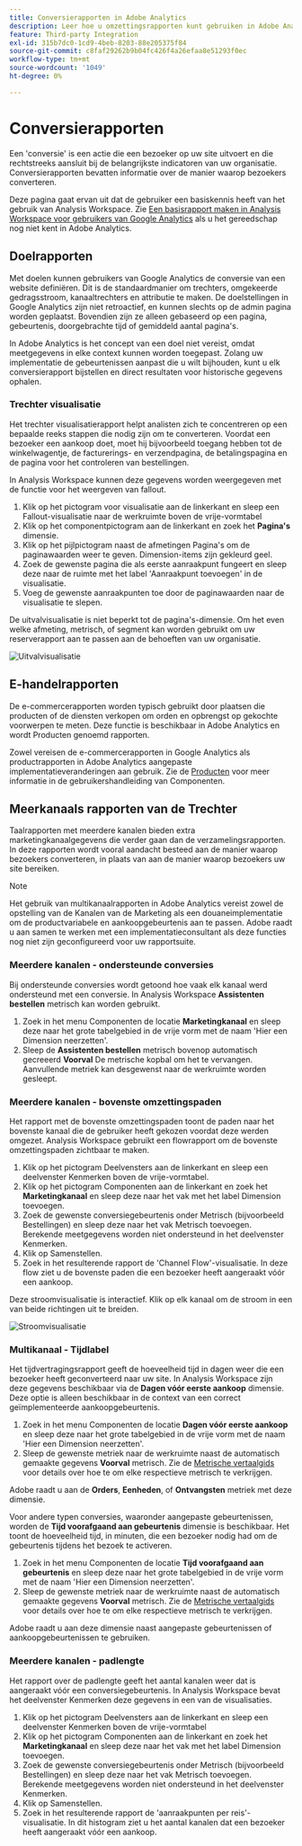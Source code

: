 ```yaml
---
title: Conversierapporten in Adobe Analytics
description: Leer hoe u omzettingsrapporten kunt gebruiken in Adobe Analytics.
feature: Third-party Integration
exl-id: 315b7dc0-1cd9-4beb-8203-88e205375f84
source-git-commit: c8faf29262b9b04fc426f4a26efaa8e51293f0ec
workflow-type: tm+mt
source-wordcount: '1049'
ht-degree: 0%

---
```


# Conversierapporten

Een &#39;conversie&#39; is een actie die een bezoeker op uw site uitvoert en die rechtstreeks aansluit bij de belangrijkste indicatoren van uw organisatie. Conversierapporten bevatten informatie over de manier waarop bezoekers converteren.

Deze pagina gaat ervan uit dat de gebruiker een basiskennis heeft van het gebruik van Analysis Workspace. Zie [Een basisrapport maken in Analysis Workspace voor gebruikers van Google Analytics](create-report.md) als u het gereedschap nog niet kent in Adobe Analytics.

## Doelrapporten

Met doelen kunnen gebruikers van Google Analytics de conversie van een website definiëren. Dit is de standaardmanier om trechters, omgekeerde gedragsstroom, kanaaltrechters en attributie te maken. De doelstellingen in Google Analytics zijn niet retroactief, en kunnen slechts op de admin pagina worden geplaatst. Bovendien zijn ze alleen gebaseerd op een pagina, gebeurtenis, doorgebrachte tijd of gemiddeld aantal pagina&#39;s.

In Adobe Analytics is het concept van een doel niet vereist, omdat meetgegevens in elke context kunnen worden toegepast. Zolang uw implementatie de gebeurtenissen aanpast die u wilt bijhouden, kunt u elk conversierapport bijstellen en direct resultaten voor historische gegevens ophalen.

### Trechter visualisatie

Het trechter visualisatierapport helpt analisten zich te concentreren op een bepaalde reeks stappen die nodig zijn om te converteren. Voordat een bezoeker een aankoop doet, moet hij bijvoorbeeld toegang hebben tot de winkelwagentje, de facturerings- en verzendpagina, de betalingspagina en de pagina voor het controleren van bestellingen.

In Analysis Workspace kunnen deze gegevens worden weergegeven met de functie voor het weergeven van fallout.

1. Klik op het pictogram voor visualisatie aan de linkerkant en sleep een Fallout-visualisatie naar de werkruimte boven de vrije-vormtabel
2. Klik op het componentpictogram aan de linkerkant en zoek het **Pagina&#39;s** dimensie.
3. Klik op het pijlpictogram naast de afmetingen Pagina&#39;s om de paginawaarden weer te geven. Dimension-items zijn gekleurd geel.
4. Zoek de gewenste pagina die als eerste aanraakpunt fungeert en sleep deze naar de ruimte met het label &#39;Aanraakpunt toevoegen&#39; in de visualisatie.
5. Voeg de gewenste aanraakpunten toe door de paginawaarden naar de visualisatie te slepen.

De uitvalvisualisatie is niet beperkt tot de pagina&#39;s-dimensie. Om het even welke afmeting, metrisch, of segment kan worden gebruikt om uw reserverapport aan te passen aan de behoeften van uw organisatie.

![Uitvalvisualisatie](/help/technotes/ga-to-aa/assets/fallout.png)

## E-handelrapporten

De e-commercerapporten worden typisch gebruikt door plaatsen die producten of de diensten verkopen om orden en opbrengst op gekochte voorwerpen te meten. Deze functie is beschikbaar in Adobe Analytics en wordt Producten genoemd rapporten.

Zowel vereisen de e-commercerapporten in Google Analytics als productrapporten in Adobe Analytics aangepaste implementatieveranderingen aan gebruik. Zie de [Producten](/help/components/dimensions/product.md) voor meer informatie in de gebruikershandleiding van Componenten.

## Meerkanaals rapporten van de Trechter

Taalrapporten met meerdere kanalen bieden extra marketingkanaalgegevens die verder gaan dan de verzamelingsrapporten. In deze rapporten wordt vooral aandacht besteed aan de manier waarop bezoekers converteren, in plaats van aan de manier waarop bezoekers uw site bereiken.

>[!NOTE]
>
> Het gebruik van multikanaalrapporten in Adobe Analytics vereist zowel de opstelling van de Kanalen van de Marketing als een douaneimplementatie om de productvariabele en aankoopgebeurtenis aan te passen. Adobe raadt u aan samen te werken met een implementatieconsultant als deze functies nog niet zijn geconfigureerd voor uw rapportsuite.

### Meerdere kanalen - ondersteunde conversies

Bij ondersteunde conversies wordt getoond hoe vaak elk kanaal werd ondersteund met een conversie. In Analysis Workspace **Assistenten bestellen** metrisch kan worden gebruikt.

1. Zoek in het menu Componenten de locatie **Marketingkanaal** en sleep deze naar het grote tabelgebied in de vrije vorm met de naam &#39;Hier een Dimension neerzetten&#39;.
2. Sleep de **Assistenten bestellen** metrisch bovenop automatisch gecreeerd **Voorval** De metrische kopbal om het te vervangen. Aanvullende metriek kan desgewenst naar de werkruimte worden gesleept.

### Meerdere kanalen - bovenste omzettingspaden

Het rapport met de bovenste omzettingspaden toont de paden naar het bovenste kanaal die de gebruiker heeft gekozen voordat deze werden omgezet. Analysis Workspace gebruikt een flowrapport om de bovenste omzettingspaden zichtbaar te maken.

1. Klik op het pictogram Deelvensters aan de linkerkant en sleep een deelvenster Kenmerken boven de vrije-vormtabel.
2. Klik op het pictogram Componenten aan de linkerkant en zoek het **Marketingkanaal** en sleep deze naar het vak met het label Dimension toevoegen.
3. Zoek de gewenste conversiegebeurtenis onder Metrisch (bijvoorbeeld Bestellingen) en sleep deze naar het vak Metrisch toevoegen. Berekende meetgegevens worden niet ondersteund in het deelvenster Kenmerken.
4. Klik op Samenstellen.
5. Zoek in het resulterende rapport de &#39;Channel Flow&#39;-visualisatie. In deze flow ziet u de bovenste paden die een bezoeker heeft aangeraakt vóór een aankoop.

Deze stroomvisualisatie is interactief. Klik op elk kanaal om de stroom in een van beide richtingen uit te breiden.

![Stroomvisualisatie](/help/technotes/ga-to-aa/assets/flow.png)

### Multikanaal - Tijdlabel

Het tijdvertragingsrapport geeft de hoeveelheid tijd in dagen weer die een bezoeker heeft geconverteerd naar uw site. In Analysis Workspace zijn deze gegevens beschikbaar via de **Dagen vóór eerste aankoop** dimensie. Deze optie is alleen beschikbaar in de context van een correct geïmplementeerde aankoopgebeurtenis.

1. Zoek in het menu Componenten de locatie **Dagen vóór eerste aankoop** en sleep deze naar het grote tabelgebied in de vrije vorm met de naam &#39;Hier een Dimension neerzetten&#39;.
2. Sleep de gewenste metriek naar de werkruimte naast de automatisch gemaakte gegevens **Voorval** metrisch. Zie de [Metrische vertaalgids](common-metrics.md) voor details over hoe te om elke respectieve metrisch te verkrijgen.

Adobe raadt u aan de **Orders**, **Eenheden**, of **Ontvangsten** metriek met deze dimensie.

Voor andere typen conversies, waaronder aangepaste gebeurtenissen, worden de **Tijd voorafgaand aan gebeurtenis** dimensie is beschikbaar. Het toont de hoeveelheid tijd, in minuten, die een bezoeker nodig had om de gebeurtenis tijdens het bezoek te activeren.

1. Zoek in het menu Componenten de locatie **Tijd voorafgaand aan gebeurtenis** en sleep deze naar het grote tabelgebied in de vrije vorm met de naam &#39;Hier een Dimension neerzetten&#39;.
2. Sleep de gewenste metriek naar de werkruimte naast de automatisch gemaakte gegevens **Voorval** metrisch. Zie de [Metrische vertaalgids](common-metrics.md) voor details over hoe te om elke respectieve metrisch te verkrijgen.

Adobe raadt u aan deze dimensie naast aangepaste gebeurtenissen of aankoopgebeurtenissen te gebruiken.

### Meerdere kanalen - padlengte

Het rapport over de padlengte geeft het aantal kanalen weer dat is aangeraakt vóór een conversiegebeurtenis. In Analysis Workspace bevat het deelvenster Kenmerken deze gegevens in een van de visualisaties.

1. Klik op het pictogram Deelvensters aan de linkerkant en sleep een deelvenster Kenmerken boven de vrije-vormtabel
2. Klik op het pictogram Componenten aan de linkerkant en zoek het **Marketingkanaal** en sleep deze naar het vak met het label Dimension toevoegen.
3. Zoek de gewenste conversiegebeurtenis onder Metrisch (bijvoorbeeld Bestellingen) en sleep deze naar het vak Metrisch toevoegen. Berekende meetgegevens worden niet ondersteund in het deelvenster Kenmerken.
4. Klik op Samenstellen.
5. Zoek in het resulterende rapport de &#39;aanraakpunten per reis&#39;-visualisatie. In dit histogram ziet u het aantal kanalen dat een bezoeker heeft aangeraakt vóór een aankoop.
